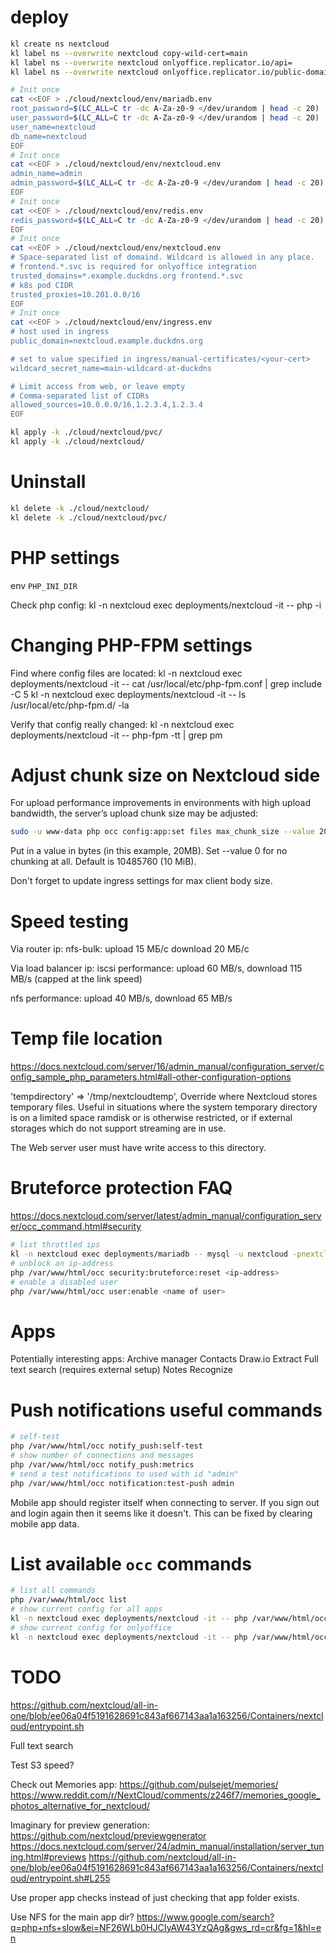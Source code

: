 
# deploy

```bash
kl create ns nextcloud
kl label ns --overwrite nextcloud copy-wild-cert=main
kl label ns --overwrite nextcloud onlyoffice.replicator.io/api=
kl label ns --overwrite nextcloud onlyoffice.replicator.io/public-domain=

# Init once
cat <<EOF > ./cloud/nextcloud/env/mariadb.env
root_password=$(LC_ALL=C tr -dc A-Za-z0-9 </dev/urandom | head -c 20)
user_password=$(LC_ALL=C tr -dc A-Za-z0-9 </dev/urandom | head -c 20)
user_name=nextcloud
db_name=nextcloud
EOF
# Init once
cat <<EOF > ./cloud/nextcloud/env/nextcloud.env
admin_name=admin
admin_password=$(LC_ALL=C tr -dc A-Za-z0-9 </dev/urandom | head -c 20)
EOF
# Init once
cat <<EOF > ./cloud/nextcloud/env/redis.env
redis_password=$(LC_ALL=C tr -dc A-Za-z0-9 </dev/urandom | head -c 20)
EOF
# Init once
cat <<EOF > ./cloud/nextcloud/env/nextcloud.env
# Space-separated list of domaind. Wildcard is allowed in any place.
# frontend.*.svc is required for onlyoffice integration
trusted_domains=*.example.duckdns.org frontend.*.svc
# k8s pod CIDR
trusted_proxies=10.201.0.0/16
EOF
# Init once
cat <<EOF > ./cloud/nextcloud/env/ingress.env
# host used in ingress
public_domain=nextcloud.example.duckdns.org

# set to value specified in ingress/manual-certificates/<your-cert>
wildcard_secret_name=main-wildcard-at-duckdns

# Limit access from web, or leave empty
# Comma-separated list of CIDRs
allowed_sources=10.0.0.0/16,1.2.3.4,1.2.3.4
EOF

kl apply -k ./cloud/nextcloud/pvc/
kl apply -k ./cloud/nextcloud/
```

# Uninstall

```bash
kl delete -k ./cloud/nextcloud/
kl delete -k ./cloud/nextcloud/pvc/
```

# PHP settings

env `PHP_INI_DIR`

Check php config:
kl -n nextcloud exec deployments/nextcloud -it -- php -i

# Changing PHP-FPM settings

Find where config files are located:
kl -n nextcloud exec deployments/nextcloud -it -- cat /usr/local/etc/php-fpm.conf | grep include -C 5
kl -n nextcloud exec deployments/nextcloud -it -- ls /usr/local/etc/php-fpm.d/ -la

Verify that config really changed:
kl -n nextcloud exec deployments/nextcloud -it -- php-fpm -tt | grep pm

# Adjust chunk size on Nextcloud side

For upload performance improvements in environments with high upload bandwidth, the server’s upload chunk size may be adjusted:

```bash
sudo -u www-data php occ config:app:set files max_chunk_size --value 20971520
```
Put in a value in bytes (in this example, 20MB). Set --value 0 for no chunking at all.
Default is 10485760 (10 MiB).

Don't forget to update ingress settings for max client body size.

# Speed testing

Via router ip:
nfs-bulk:
upload 15 МБ/с
download 20 МБ/с

Via load balancer ip:
iscsi performance:
upload 60 MB/s, download 115 MB/s (capped at the link speed)

nfs performance:
upload 40 MB/s, download 65 MB/s

# Temp file location

https://docs.nextcloud.com/server/16/admin_manual/configuration_server/config_sample_php_parameters.html#all-other-configuration-options

'tempdirectory' => '/tmp/nextcloudtemp',
Override where Nextcloud stores temporary files. Useful in situations where the system temporary directory is on a limited space ramdisk or is otherwise restricted, or if external storages which do not support streaming are in use.

The Web server user must have write access to this directory.

# Bruteforce protection FAQ

https://docs.nextcloud.com/server/latest/admin_manual/configuration_server/occ_command.html#security

```bash
# list throttled ips
kl -n nextcloud exec deployments/mariadb -- mysql -u nextcloud -pnextcloud --database nextcloud -e "select * from oc_bruteforce_attempts;"
# unblock an ip-address
php /var/www/html/occ security:bruteforce:reset <ip-address>
# enable a disabled user
php /var/www/html/occ user:enable <name of user>
```

# Apps

Potentially interesting apps:
Archive manager
Contacts
Draw.io
Extract
Full text search (requires external setup)
Notes
Recognize

# Push notifications useful commands

```bash
# self-test
php /var/www/html/occ notify_push:self-test
# show number of connections and messages
php /var/www/html/occ notify_push:metrics
# send a test notifications to used with id "admin"
php /var/www/html/occ notification:test-push admin
```

Mobile app should register itself when connecting to server.
If you sign out and login again then it seems like it doesn't.
This can be fixed by clearing mobile app data.

# List available `occ` commands

```bash
# list all commands
php /var/www/html/occ list
# show current config for all apps
kl -n nextcloud exec deployments/nextcloud -it -- php /var/www/html/occ config:list > config-list.json
# show current config for onlyoffice
kl -n nextcloud exec deployments/nextcloud -it -- php /var/www/html/occ config:list onlyoffice
```

# TODO

https://github.com/nextcloud/all-in-one/blob/ee06a04f5191628691c843af667143aa1a163256/Containers/nextcloud/entrypoint.sh

Full text search

Test S3 speed?

Check out Memories app:
https://github.com/pulsejet/memories/
https://www.reddit.com/r/NextCloud/comments/z246f7/memories_google_photos_alternative_for_nextcloud/

Imaginary for preview generation:
https://github.com/nextcloud/previewgenerator
https://docs.nextcloud.com/server/24/admin_manual/installation/server_tuning.html#previews
https://github.com/nextcloud/all-in-one/blob/ee06a04f5191628691c843af667143aa1a163256/Containers/nextcloud/entrypoint.sh#L255

Use proper app checks instead of just checking that app folder exists.

Use NFS for the main app dir?
https://www.google.com/search?q=php+nfs+slow&ei=NF26WLb0HJCIyAW43YzQAg&gws_rd=cr&fg=1&hl=en
